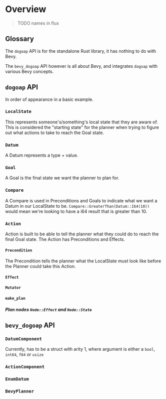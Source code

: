# Overview

> TODO names in flux

## Glossary

The `dogoap` API is for the standalone Rust library, it has nothing to do with Bevy.

The `bevy_dogoap` API however is all about Bevy, and integrates `dogoap` with various Bevy concepts.

## `dogoap` API

In order of appearance in a basic example.

### `LocalState`

This represents someone's/something's local state that they are aware of. This is considered the "starting state" for the planner when trying to figure out what actions to take to reach the Goal state.

### `Datum`

A Datum represents a type + value.

### `Goal`

A Goal is the final state we want the planner to plan for.

### `Compare`

A Compare is used in Preconditions and Goals to indicate what we want a Datum in our LocalState to be. `Compare::GreaterThan(Datum::I64(10))` would mean we're looking to have a i64 result that is greater than 10. 

### `Action`

Action is built to be able to tell the planner what they could do to reach the final Goal state. The Action has Preconditions and Effects.

#### `Precondition`

The Precondition tells the planner what the LocalState must look like before the Planner could take this Action.

#### `Effect`

#### `Mutator`

#### `make_plan`

##### Plan nodes `Node::Effect` and `Node::State`

## `bevy_dogoap` API

### `DatumComponent`

Currently, has to be a struct with arity 1, where argument is either a `bool`, `int64`, `f64` or `usize`

### `ActionComponent`

### `EnumDatum`

### `BevyPlanner`